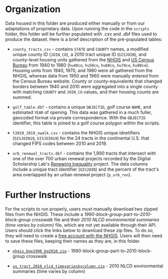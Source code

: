 # Organization
Data housed in this folder are produced either manually or from our adaptations of proprietary data. Upon running the code in the `scripts` folder, this folder will be further populated with .csv and .dbf files used to produce the dataset. Here is a brief description of the pre-populated tables:

- `county_tracts.csv` - contains `STATE` and `COUNTY` names, a modified unique county ID (`JOIN_CO`), a 2010 tract unique ID (`GISJOIN`), and county-level housing units gathered from the [NHGIS](https://data2.nhgis.org/main) and [US Census Bureau](https://www.census.gov/prod/www/decennial.html) from 1940 to 1980 (`hu40co`, `hu50co`, `hu60co`, `hu70co`, `hu80co`). Housing units from 1940, 1970, and 1980 were all gathered from the NHGIS, whereas data from 1950 and 1960 were manually entered from the Census Bureau website. County or county-equivalents that changed borders between 1940 and 2010 were aggregated into a single county with matching `COUNTY` and `JOIN_CO` values, and their housing counts are summed.

- `golf_table.dbf` - contains a unique `OBJECTID`, golf course `NAME`, and estimated `YEAR` of opening. This data was gathered in a much fuller, geocoded format via private correspondence. With the `OBJECTID` identifier, this table is joined to a golf course polygon within the scripts.

- `t2010_2019_xwalk.csv` - contains the NHGIS unique idnetifiers (`GISJOIN10`, `GISJOIN19`) for the 24 tracts in the continental U.S. that changed FIPS codes between 2010 and 2019.

- `urb_renewal_tracts.dbf` - contains the 1,990 tracts that intersect with one of the over 700 urban renewal projects recorded by the Digital Scholarship Lab's [Renewing Inequality](https://dsl.richmond.edu/panorama/renewal/#view=0/0/1&viz=cartogram) project. The data columns include a unique tract identifier (`GISJOIN`) and the percent of the tract's area overlapped by an urban renewal project (`p_urb_ren`).

# Further Instructions
For the scripts to run properly, users *must* manually download two zipped files from the NHGIS. These include a *1990-block-group-part-to-2010-block-group crosswalk* file and their *2010 NLCD environmental summaries (time varies by column)* file, which are not yet available through their API. Users should click the links below to download these zip files. To do so, they will need to create a [free account with the NHGIS](https://uma.pop.umn.edu/nhgis/user/new). Users will then need to save these files, keeping their names as they are, in this folder.

- [`nhgis_bgp1990_bg2010.zip`](https://data2.nhgis.org/crosswalks/nhgis_bgp1990_bg2010.zip) - 1990-block-group-part-to-2010-block-group crosswalk

- [`us_tract_2010_nlcd_timevariesbycolumn.zip`](https://data2.nhgis.org/environmental/us_tract_2010_nlcd_timevariesbycolumn.zip) - 2010 NLCD environmental summaries (time varies by column)

